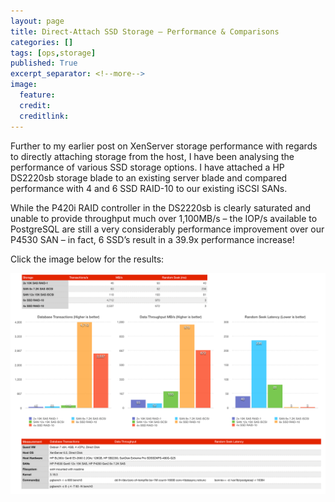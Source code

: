 ```yaml
---
layout: page
title: Direct-Attach SSD Storage – Performance & Comparisons
categories: []
tags: [ops,storage]
published: True
excerpt_separator: <!--more-->
image:
  feature:
  credit:
  creditlink:
---
```


Further to my earlier post on XenServer storage performance with regards to directly attaching storage from the host, I have been analysing the performance of various SSD storage options.
I have attached a HP DS2220sb storage blade to an existing server blade and compared performance with 4 and 6 SSD RAID-10 to our existing iSCSI SANs.

While the P420i RAID controller in the DS2220sb is clearly saturated and unable to provide throughput much over 1,100MB/s – the IOP/s available to PostgreSQL are still a very considerably performance improvement over our P4530 SAN – in fact, 6 SSD’s result in a 39.9x performance increase!

Click the image below for the results:

[![Click to Start Slides](/images/san/bladedirectattach.png)](https://ixa.io/wp-content/uploads/2015/01/SSDvsSAN.pdf)

